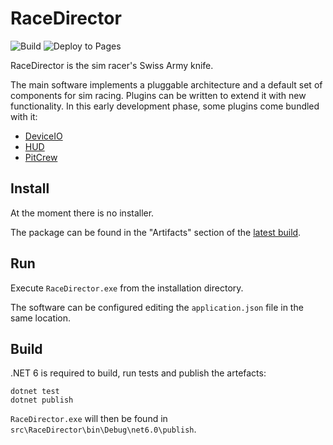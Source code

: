# RaceDirector

![Build](https://github.com/OpenSimTools/RaceDirector/actions/workflows/ci.yaml/badge.svg)
![Deploy to Pages](https://github.com/OpenSimTools/RaceDirector/actions/workflows/pages.yaml/badge.svg)

RaceDirector is the sim racer's Swiss Army knife.

The main software implements a pluggable architecture and a default set of components for sim
racing. Plugins can be written to extend it with new functionality. In this early development
phase, some plugins come bundled with it:
 - [DeviceIO](./docs/Plugins/DeviceIO.md)
 - [HUD](./docs/Plugins/HUD.md)
 - [PitCrew](./docs/Plugins/PitCrew.md)

## Install

At the moment there is no installer.

The package can be found in the "Artifacts" section of the
[latest build](https://github.com/OpenSimTools/RaceDirector/actions/workflows/ci.yaml?query=event%3Apush).

## Run

Execute `RaceDirector.exe` from the installation directory.

The software can be configured editing the `application.json` file in the same location.

## Build

.NET 6 is required to build, run tests and publish the artefacts: 

```
dotnet test
dotnet publish
```

`RaceDirector.exe` will then be found in `src\RaceDirector\bin\Debug\net6.0\publish`.
